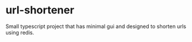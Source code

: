 # url-shortener
Small typescript project that has minimal gui and designed to shorten urls using redis.
